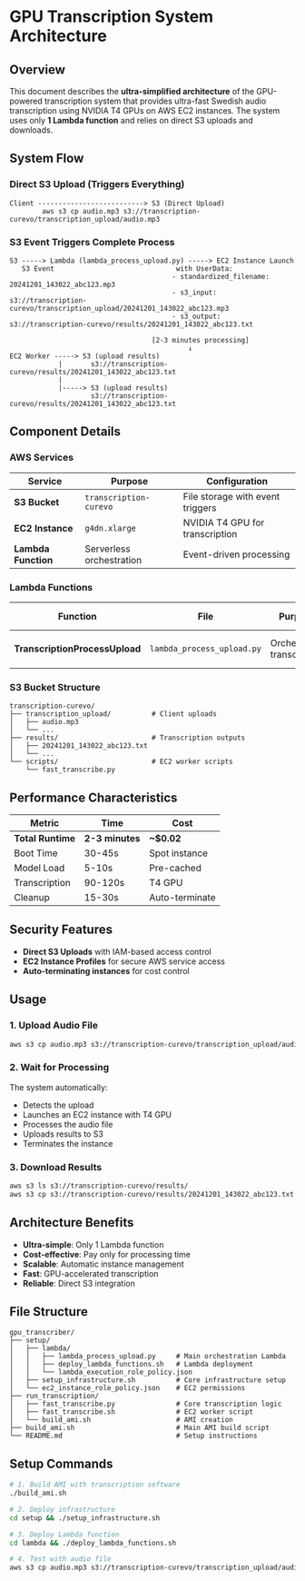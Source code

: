 # GPU Transcription System Architecture

## Overview

This document describes the **ultra-simplified architecture** of the GPU-powered transcription system that provides ultra-fast Swedish audio transcription using NVIDIA T4 GPUs on AWS EC2 instances. The system uses only **1 Lambda function** and relies on direct S3 uploads and downloads.

## System Flow

### Direct S3 Upload (Triggers Everything)

```
Client --------------------------> S3 (Direct Upload)
        aws s3 cp audio.mp3 s3://transcription-curevo/transcription_upload/audio.mp3
```

### S3 Event Triggers Complete Process

```
S3 -----> Lambda (lambda_process_upload.py) -----> EC2 Instance Launch
   S3 Event                              with UserData:
                                        - standardized_filename: 20241201_143022_abc123.mp3
                                        - s3_input: s3://transcription-curevo/transcription_upload/20241201_143022_abc123.mp3
                                        - s3_output: s3://transcription-curevo/results/20241201_143022_abc123.txt

                                   [2-3 minutes processing]
                                            ↓
EC2 Worker -----> S3 (upload results)
            |       s3://transcription-curevo/results/20241201_143022_abc123.txt
            |
            |-----> S3 (upload results)
                    s3://transcription-curevo/results/20241201_143022_abc123.txt
```

## Component Details

### AWS Services

| Service | Purpose | Configuration |
|---------|---------|---------------|
| **S3 Bucket** | `transcription-curevo` | File storage with event triggers |
| **EC2 Instance** | `g4dn.xlarge` | NVIDIA T4 GPU for transcription |
| **Lambda Function** | Serverless orchestration | Event-driven processing |

### Lambda Functions

| Function | File | Purpose | Trigger | AMI Dependency |
|----------|------|---------|---------|----------------|
| **TranscriptionProcessUpload** | `lambda_process_upload.py` | Orchestrate transcription | S3 upload event | Uses AMI_ID env var |

### S3 Bucket Structure

```
transcription-curevo/
├── transcription_upload/          # Client uploads
│   ├── audio.mp3
│   └── ...
├── results/                       # Transcription outputs
│   ├── 20241201_143022_abc123.txt
│   └── ...
└── scripts/                       # EC2 worker scripts
    └── fast_transcribe.py
```

## Performance Characteristics

| Metric | Time | Cost |
|--------|------|------|
| **Total Runtime** | **2-3 minutes** | **~$0.02** |
| Boot Time | 30-45s | Spot instance |
| Model Load | 5-10s | Pre-cached |
| Transcription | 90-120s | T4 GPU |
| Cleanup | 15-30s | Auto-terminate |

## Security Features

- **Direct S3 Uploads** with IAM-based access control
- **EC2 Instance Profiles** for secure AWS service access
- **Auto-terminating instances** for cost control

## Usage

### 1. Upload Audio File
```bash
aws s3 cp audio.mp3 s3://transcription-curevo/transcription_upload/audio.mp3
```

### 2. Wait for Processing
The system automatically:
- Detects the upload
- Launches an EC2 instance with T4 GPU
- Processes the audio file
- Uploads results to S3
- Terminates the instance

### 3. Download Results
```bash
aws s3 ls s3://transcription-curevo/results/
aws s3 cp s3://transcription-curevo/results/20241201_143022_abc123.txt .
```

## Architecture Benefits

- **Ultra-simple**: Only 1 Lambda function
- **Cost-effective**: Pay only for processing time
- **Scalable**: Automatic instance management
- **Fast**: GPU-accelerated transcription
- **Reliable**: Direct S3 integration

## File Structure

```
gpu_transcriber/
├── setup/
│   ├── lambda/
│   │   ├── lambda_process_upload.py     # Main orchestration Lambda
│   │   ├── deploy_lambda_functions.sh   # Lambda deployment
│   │   └── lambda_execution_role_policy.json
│   ├── setup_infrastructure.sh          # Core infrastructure setup
│   └── ec2_instance_role_policy.json    # EC2 permissions
├── run_transcription/
│   ├── fast_transcribe.py               # Core transcription logic
│   ├── fast_transcribe.sh               # EC2 worker script
│   └── build_ami.sh                     # AMI creation
├── build_ami.sh                         # Main AMI build script
└── README.md                            # Setup instructions
```

## Setup Commands

```bash
# 1. Build AMI with transcription software
./build_ami.sh

# 2. Deploy infrastructure
cd setup && ./setup_infrastructure.sh

# 3. Deploy Lambda function
cd lambda && ./deploy_lambda_functions.sh

# 4. Test with audio file
aws s3 cp audio.mp3 s3://transcription-curevo/transcription_upload/audio.mp3
``` 